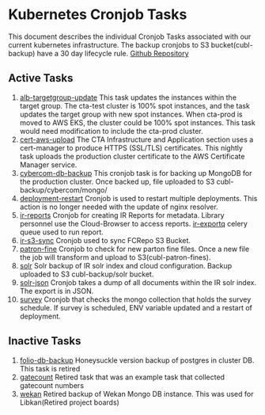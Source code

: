 # Kubernetes Cronjob Tasks

This document describes the individual Cronjob Tasks associated with our current kubernetes infrastructure. The backup  cronjobs to S3 bucket(cubl-backup) have a 30 day lifecycle rule. [Github Repository](https://github.com/culibraries/k8s-cronjob-tasks)

## Active Tasks

1. [alb-targetgroup-update](https://github.com/culibraries/k8s-cronjob-tasks/tree/main/alb-targetgroup-update)
    This task updates the instances within the target group. The cta-test cluster is 100% spot instances, and the task updates the target group with new spot instances. When cta-prod is moved to AWS EKS, the cluster could be 100% spot instances. This task would need modification to include the cta-prod cluster.
1. [cert-aws-upload](https://github.com/culibraries/k8s-cronjob-tasks/tree/main/cert-aws-upload)
    The CTA Infrastructure and Application section uses a cert-manager to produce HTTPS (SSL/TLS) certificates. This nightly task uploads the production cluster certificate to the AWS Certificate Manager service.
1. [cybercom-db-backup](https://github.com/culibraries/k8s-cronjob-tasks/tree/main/cybercom-db-backup)
    This cronjob task is for backing up MongoDB for the production cluster. Once backed up, file uploaded to S3 cubl-backup/cybercom/mongo/
1. [deployment-restart](https://github.com/culibraries/k8s-cronjob-tasks/tree/main/deployment-restart)
    Cronjob is used to restart multiple deployments. This action is no longer needed with the update of nginx resolver.
1. [ir-reports](https://github.com/culibraries/k8s-cronjob-tasks/tree/main/ir-reports)
    Cronjob for creating IR Reports for metadata. Library personnel use the Cloud-Browser to access reports.  [ir-exportq](https://github.com/culibraries/ir-exportq) celery queue used to run report.
1. [ir-s3-sync](https://github.com/culibraries/k8s-cronjob-tasks/tree/main/ir-s3-sync)
    Cronjob used to sync FCRepo S3 Bucket.
1. [patron-fine](https://github.com/culibraries/k8s-cronjob-tasks/tree/main/patron-fine)
    Cronjob to check for new parton fine files. Once a new file the job will transform and upload to S3(cubl-patron-fines). 
1. [solr](https://github.com/culibraries/k8s-cronjob-tasks/tree/main/solr)
    Solr backup of IR solr index and cloud configuration. Backup uploaded to S3 cubl-backup/solr bucket.
1. [solr-json](https://github.com/culibraries/k8s-cronjob-tasks/tree/main/solr-json)
    Cronjob takes a dump of all documents within the IR solr index. The export is in JSON.
1. [survey](https://github.com/culibraries/k8s-cronjob-tasks/tree/main/survey)
    Cronjob that checks the mongo collection that holds the survey schedule. If survey is scheduled, ENV variable updated and a restart of deployment.  

## Inactive Tasks

1. [folio-db-backup](https://github.com/culibraries/k8s-cronjob-tasks/tree/main/folio-db-backup)
    Honeysuckle version backup of postgres in cluster DB. This task is retired
1. [gatecount](https://github.com/culibraries/k8s-cronjob-tasks/tree/main/gatecount)
    Retired task that was an example task that collected gatecount numbers
1. [wekan](https://github.com/culibraries/k8s-cronjob-tasks/tree/main/wekan)
    Retired backup of Wekan Mongo DB instance. This was used for Libkan(Retired project boards)
